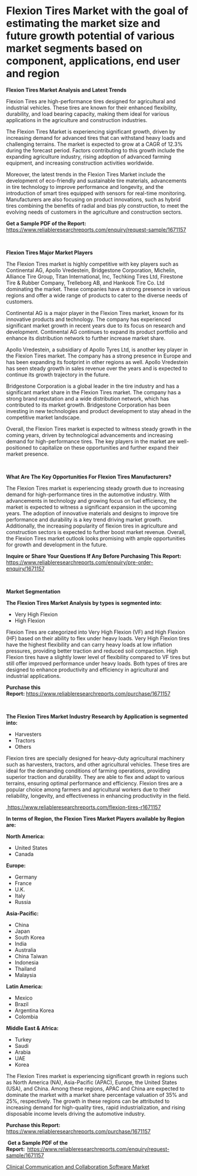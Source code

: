 <p><h1>Flexion Tires Market with the goal of estimating the market size and future growth potential of various market segments based on component, applications, end user and region</h1></p><p><strong>Flexion Tires Market Analysis and Latest Trends</strong></p>
<p><p>Flexion Tires are high-performance tires designed for agricultural and industrial vehicles. These tires are known for their enhanced flexibility, durability, and load bearing capacity, making them ideal for various applications in the agriculture and construction industries.</p><p>The Flexion Tires Market is experiencing significant growth, driven by increasing demand for advanced tires that can withstand heavy loads and challenging terrains. The market is expected to grow at a CAGR of 12.3% during the forecast period. Factors contributing to this growth include the expanding agriculture industry, rising adoption of advanced farming equipment, and increasing construction activities worldwide.</p><p>Moreover, the latest trends in the Flexion Tires Market include the development of eco-friendly and sustainable tire materials, advancements in tire technology to improve performance and longevity, and the introduction of smart tires equipped with sensors for real-time monitoring. Manufacturers are also focusing on product innovations, such as hybrid tires combining the benefits of radial and bias ply construction, to meet the evolving needs of customers in the agriculture and construction sectors.</p></p>
<p><strong>Get a Sample PDF of the Report:&nbsp;</strong> <a href="https://www.reliableresearchreports.com/enquiry/request-sample/1671157">https://www.reliableresearchreports.com/enquiry/request-sample/1671157</a></p>
<p>&nbsp;</p>
<p><strong>Flexion Tires Major Market Players</strong></p>
<p><p>The Flexion Tires market is highly competitive with key players such as Continental AG, Apollo Vredestein, Bridgestone Corporation, Michelin, Alliance Tire Group, Titan International, Inc, Techking Tires Ltd, Firestone Tire & Rubber Company, Trelleborg AB, and Hankook Tire Co. Ltd dominating the market. These companies have a strong presence in various regions and offer a wide range of products to cater to the diverse needs of customers.</p><p>Continental AG is a major player in the Flexion Tires market, known for its innovative products and technology. The company has experienced significant market growth in recent years due to its focus on research and development. Continental AG continues to expand its product portfolio and enhance its distribution network to further increase market share.</p><p>Apollo Vredestein, a subsidiary of Apollo Tyres Ltd, is another key player in the Flexion Tires market. The company has a strong presence in Europe and has been expanding its footprint in other regions as well. Apollo Vredestein has seen steady growth in sales revenue over the years and is expected to continue its growth trajectory in the future.</p><p>Bridgestone Corporation is a global leader in the tire industry and has a significant market share in the Flexion Tires market. The company has a strong brand reputation and a wide distribution network, which has contributed to its market growth. Bridgestone Corporation has been investing in new technologies and product development to stay ahead in the competitive market landscape.</p><p>Overall, the Flexion Tires market is expected to witness steady growth in the coming years, driven by technological advancements and increasing demand for high-performance tires. The key players in the market are well-positioned to capitalize on these opportunities and further expand their market presence.</p></p>
<p>&nbsp;</p>
<p><strong>What Are The Key Opportunities For Flexion Tires Manufacturers?</strong></p>
<p><p>The Flexion Tires market is experiencing steady growth due to increasing demand for high-performance tires in the automotive industry. With advancements in technology and growing focus on fuel efficiency, the market is expected to witness a significant expansion in the upcoming years. The adoption of innovative materials and designs to improve tire performance and durability is a key trend driving market growth. Additionally, the increasing popularity of flexion tires in agriculture and construction sectors is expected to further boost market revenue. Overall, the Flexion Tires market outlook looks promising with ample opportunities for growth and development in the future.</p></p>
<p><strong>Inquire or Share Your Questions If Any Before Purchasing This Report:</strong> <a href="https://www.reliableresearchreports.com/enquiry/pre-order-enquiry/1671157">https://www.reliableresearchreports.com/enquiry/pre-order-enquiry/1671157</a></p>
<p>&nbsp;</p>
<p><strong>Market Segmentation</strong></p>
<p><strong>The Flexion Tires Market Analysis by types is segmented into:</strong></p>
<p><ul><li>Very High Flexion</li><li>High Flexion</li></ul></p>
<p><p>Flexion Tires are categorized into Very High Flexion (VF) and High Flexion (HF) based on their ability to flex under heavy loads. Very High Flexion tires have the highest flexibility and can carry heavy loads at low inflation pressures, providing better traction and reduced soil compaction. High Flexion tires have a slightly lower level of flexibility compared to VF tires but still offer improved performance under heavy loads. Both types of tires are designed to enhance productivity and efficiency in agricultural and industrial applications.</p></p>
<p><strong>Purchase this Report:&nbsp;</strong><a href="https://www.reliableresearchreports.com/purchase/1671157">https://www.reliableresearchreports.com/purchase/1671157</a></p>
<p>&nbsp;</p>
<p><strong>The Flexion Tires Market Industry Research by Application is segmented into:</strong></p>
<p><ul><li>Harvesters</li><li>Tractors</li><li>Others</li></ul></p>
<p><p>Flexion tires are specially designed for heavy-duty agricultural machinery such as harvesters, tractors, and other agricultural vehicles. These tires are ideal for the demanding conditions of farming operations, providing superior traction and durability. They are able to flex and adapt to various terrains, ensuring optimal performance and efficiency. Flexion tires are a popular choice among farmers and agricultural workers due to their reliability, longevity, and effectiveness in enhancing productivity in the field.</p></p>
<p><a href="https://www.reliableresearchreports.com/flexion-tires-r1671157">&nbsp;https://www.reliableresearchreports.com/flexion-tires-r1671157</a></p>
<p><strong>In terms of Region, the Flexion Tires Market Players available by Region are:</strong></p>
<p>
    <p> <strong> North America: </strong>
        <ul>
            <li>United States</li>
            <li>Canada</li>
        </ul>
        </p> 
    <p> <strong> Europe: </strong>
        <ul>
            <li>Germany</li>
            <li>France</li>
            <li>U.K.</li>
            <li>Italy</li>
            <li>Russia</li>
        </ul>
        </p> 
    <p> <strong> Asia-Pacific: </strong>
        <ul>
            <li>China</li>
            <li>Japan</li>
            <li>South Korea</li>
            <li>India</li>
            <li>Australia</li>
            <li>China Taiwan</li>
            <li>Indonesia</li>
            <li>Thailand</li>
            <li>Malaysia</li>
        </ul>
        </p> 
    <p> <strong> Latin America: </strong>
        <ul>
            <li>Mexico</li>
            <li>Brazil</li>
            <li>Argentina Korea</li>
            <li>Colombia</li>
        </ul>
        </p> 
    <p> <strong> Middle East & Africa: </strong>
        <ul>
            <li>Turkey</li>
            <li>Saudi</li>
            <li>Arabia</li>
            <li>UAE</li>
            <li>Korea</li>
        </ul>
    </p>
    </p>
<p><p>The Flexion Tires market is experiencing significant growth in regions such as North America (NA), Asia-Pacific (APAC), Europe, the United States (USA), and China. Among these regions, APAC and China are expected to dominate the market with a market share percentage valuation of 35% and 25%, respectively. The growth in these regions can be attributed to increasing demand for high-quality tires, rapid industrialization, and rising disposable income levels driving the automotive industry.</p></p>
<p><strong>Purchase this Report: </strong><a href="https://www.reliableresearchreports.com/purchase/1671157">https://www.reliableresearchreports.com/purchase/1671157</a></p>
<p>&nbsp;<strong>Get a Sample PDF of the Report:&nbsp;&nbsp;</strong><a href="https://www.reliableresearchreports.com/enquiry/request-sample/1671157">https://www.reliableresearchreports.com/enquiry/request-sample/1671157</a></p>
<p><strong></strong></p>
<p><p><a href="https://medium.com/@drakesporer988/global-clinical-communication-and-collaboration-software-market-size-share-analysis-by-product-e801b41707db">Clinical Communication and Collaboration Software Market</a></p></p>